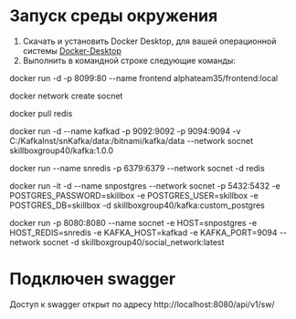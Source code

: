 # Запуск среды окружения

1. Скачать и установить Docker Desktop, для вашей операционной системы [Docker-Desktop](https://www.docker.com/products/docker-desktop/)
2. Выполнить в командной строке следующие команды:

docker run -d -p 8099:80  --name frontend alphateam35/frontend:local

docker network create socnet

docker pull redis

docker run -d --name kafkad -p 9092:9092 -p 9094:9094 -v C:/KafkaInst/snKafka/data:/bitnami/kafka/data --network socnet skillboxgroup40/kafka:1.0.0

docker run --name snredis -p 6379:6379 --network socnet -d redis

docker run -it -d --name snpostgres --network socnet -p 5432:5432 -e POSTGRES_PASSWORD=skillbox -e POSTGRES_USER=skillbox -e POSTGRES_DB=skillbox -d  skillboxgroup40/kafka:custom_postgres

docker run -p 8080:8080 --name socnet -e HOST=snpostgres  -e HOST_REDIS=snredis -e KAFKA_HOST=kafkad -e KAFKA_PORT=9094 --network socnet -d skillboxgroup40/social_network:latest

# Подключен swagger

Доступ к swagger открыт по адресу http://localhost:8080/api/v1/sw/